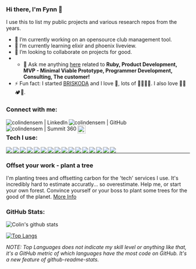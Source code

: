 ### Hi there, I'm Fynn 👋

<!--
**colindensem/colindensem** is a ✨ _special_ ✨ repository because its `README.md` (this file) appears on your GitHub profile. -->

I use this to list my public projects and various research repos from the years.

- 🔭 I’m currently working on an opensource club management tool.
- 🌱 I’m currently learning elixir and phoenix liveview.
- 👯 I’m looking to collaborate on projects for good.
- - 💬 Ask me anything [here](https://github.com/colindensem/colindensem/issues) related to <b>Ruby, Product Development, MVP - Minimal Viable Prototype, Programmer Development, Consulting, The customer!</b>
- ⚡ Fun fact: I started [BRISKODA](www.briskoda.net) and I love 🌲, lots of 🌲🌲🌲🌲. I also love 🧗🥾🏕️🌠.

### Connect with me:

[<img align="left" alt="colindensem | LinkedIn" src="https://img.shields.io/badge/LinkedIn-0077B5?style=for-the-badge&logo=linkedin&logoColor=white" />][linkedin]
[<img align="left" alt="colindensem | GitHub" src="https://img.shields.io/badge/GitHub-100000?style=for-the-badge&logo=github&logoColor=white" />][github]
[<img align="left" alt="colindensem | Summit 360" src="https://img.shields.io/badge/Summit360-000000?style=for-the-badge&logo=globe&logoColor=white" />][website]
[<img align="left" alt="colindensem | BRISKODA" height="22" src="https://www.briskoda.net/forums/uploads/monthly_2018_07/briskoda_logo_text.jpg.508556f421b95e65ebd034f97c2594e7.jpg" />][briskoda]
<br/>

### Tech I use:

<img align="left" src="https://img.shields.io/badge/Linux-FCC624?style=for-the-badge&logo=linux&logoColor=black"/>
<img align="left" src="https://img.shields.io/badge/iOS-000000?style=for-the-badge&logo=ios&logoColor=white"/>

<img align="left" src="https://img.shields.io/badge/JavaScript-F7DF1E?style=for-the-badge&logo=javascript&logoColor=black"/>
<img align="left" src="https://img.shields.io/badge/Yarn-2C8EBB?style=for-the-badge&logo=yarn&logoColor=white"/>
<img align="left" src="https://img.shields.io/badge/Ruby-CC342D?style=for-the-badge&logo=ruby&logoColor=white"/>
<img align="left" src="https://img.shields.io/badge/Elixir-4B275F?style=for-the-badge&logo=elixir&logoColor=white"/>
<img align="left" src="https://img.shields.io/badge/Tailwind_CSS-38B2AC?style=for-the-badge&logo=tailwind-css&logoColor=white"/>

<img align="left" src="https://img.shields.io/badge/Ruby_on_Rails-CC0000?style=for-the-badge&logo=ruby-on-rails&logoColor=white"/>
<img align="left" src="https://img.shields.io/badge/MySQL-00000F?style=for-the-badge&logo=mysql&logoColor=white"/>
<img align="left" src="https://img.shields.io/badge/PostgreSQL-316192?style=for-the-badge&logo=postgresql&logoColor=white"/>
<img align="left" src="https://img.shields.io/badge/Netlify-00C7B7?style=for-the-badge&logo=netlify&logoColor=white"/>
<img align="left" src="https://img.shields.io/badge/Heroku-430098?style=for-the-badge&logo=heroku&logoColor=white"/>

<img align="left" src="https://img.shields.io/badge/Amazon_AWS-232F3E?style=for-the-badge&logo=amazon-aws&logoColor=white"/>
<img align="left" src="https://img.shields.io/badge/Visual_Studio_Code-0078D4?style=for-the-badge&logo=visual%20studio%20code&logoColor=white"/>
<img align="left" src="https://img.shields.io/badge/Git-F05032?style=for-the-badge&logo=git&logoColor=white"/>
<img align="left" src="https://img.shields.io/badge/Postman-FF6C37?style=for-the-badge&logo=Postman&logoColor=white"/>
<hr width="100%"/>

### Offset your work - plant a tree

I'm planting trees and offsetting carbon for the 'tech' services I use. It's incredibly hard to estimate accuratly... so overestimate.
Help me, or start your own forest. Convince yourself or your boss to plant some trees for the good of the planet. [More Info][trees]

### GitHub Stats:

![Colin's github stats](https://github-stats-s360.vercel.app/api?username=colindensem&show_icons=true&theme=&count_private=true&include_all_commits=true)

[![Top Langs](https://github-stats-s360.vercel.app/api/top-langs/?username=colindensem&layout=compact&langs_count=10)](https://github.com/colindensem)

_NOTE: Top Languages does not indicate my skill level or anything like that, it's a GitHub metric of which languages have the most code on GitHub. It's a new feature of github-readme-stats._


[website]: https://www.summit360.co.uk
[briskoda]: https://www.briskoda.net/forums/profile/6-colind/
[linkedin]: https://linkedin.com/in/colindensem
[github]: https://github.com/colindensem
[trees]: https://www.briskoda.net/forums/topic/482615-offsetting-briskodas-environmental-impact-or-planting-trees-for-posts/
